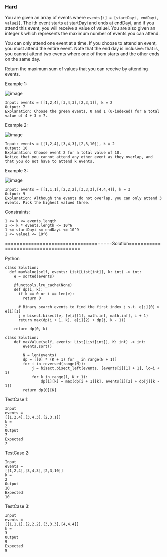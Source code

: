 ### Hard

You are given an array of events where ```events[i] = [startDayi, endDayi, valuei]```. 
The ith event starts at startDayi and ends at endDayi, and if you attend this event, you will receive a value of valuei. 
You are also given an integer k which represents the maximum number of events you can attend.

You can only attend one event at a time. If you choose to attend an event, you must attend the entire event. 
Note that the end day is inclusive: that is, you cannot attend two events where one of them starts and the other ends on the same day.

Return the maximum sum of values that you can receive by attending events.

 

Example 1:

![image](https://github.com/Pughal/leetcode_solutions/assets/22728867/444b02f0-4a97-4e2b-b7b2-04affe2ed1a9)

```
Input: events = [[1,2,4],[3,4,3],[2,3,1]], k = 2
Output: 7
Explanation: Choose the green events, 0 and 1 (0-indexed) for a total value of 4 + 3 = 7.
```

Example 2:

![image](https://github.com/Pughal/leetcode_solutions/assets/22728867/ff7259f5-47e6-4e3a-808a-a68be2c3a4ed)

```
Input: events = [[1,2,4],[3,4,3],[2,3,10]], k = 2
Output: 10
Explanation: Choose event 2 for a total value of 10.
Notice that you cannot attend any other event as they overlap, and that you do not have to attend k events.
```

Example 3:

![image](https://github.com/Pughal/leetcode_solutions/assets/22728867/b4cc3e02-123d-4f19-81fd-ce9673aa615e)

```
Input: events = [[1,1,1],[2,2,2],[3,3,3],[4,4,4]], k = 3
Output: 9
Explanation: Although the events do not overlap, you can only attend 3 events. Pick the highest valued three.
``` 

Constraints:
```
1 <= k <= events.length
1 <= k * events.length <= 10^6
1 <= startDayi <= endDayi <= 10^9
1 <= valuei <= 10^6
```


=====================================Solution=====================================

Python

```
class Solution:
  def maxValue(self, events: List[List[int]], k: int) -> int:
    e = sorted(events)

    @functools.lru_cache(None)
    def dp(i, k):
      if k == 0 or i == len(e):
        return 0

      # Binary search events to find the first index j s.t. e[j][0] > e[i][1]
      j = bisect.bisect(e, [e[i][1], math.inf, math.inf], i + 1)
      return max(dp(i + 1, k), e[i][2] + dp(j, k - 1))

    return dp(0, k)
```

```
class Solution:
    def maxValue(self, events: List[List[int]], K: int) -> int:
        events.sort()

        N = len(events)
        dp = [[0] * (K + 1) for _ in range(N + 1)]
        for i in reversed(range(N)):
            j = bisect.bisect_left(events, [events[i][1] + 1], lo=i + 1)
            for k in range(1, K + 1):
                dp[i][k] = max(dp[i + 1][k], events[i][2] + dp[j][k - 1])
        return dp[0][K]
```


TestCase 1:
```
Input
events =
[[1,2,4],[3,4,3],[2,3,1]]
k =
2
Output
7
Expected
7
```

TestCase 2:
```
Input
events =
[[1,2,4],[3,4,3],[2,3,10]]
k =
2
Output
10
Expected
10

```

TestCase 3:
```
Input
events =
[[1,1,1],[2,2,2],[3,3,3],[4,4,4]]
k =
3
Output
9
Expected
9
```

